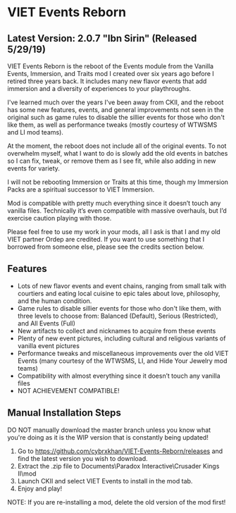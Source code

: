 # VIET Events Reborn

## Latest Version: 2.0.7 "Ibn Sirin" (Released 5/29/19)

VIET Events Reborn is the reboot of the Events module from the Vanilla Events, Immersion, and Traits mod I created over six years ago before I retired three years back. It includes many new flavor events that add immersion and a diversity of experiences to your playthroughs.

I've learned much over the years I've been away from CKII, and the reboot has some new features, events, and general improvements not seen in the original such as game rules to disable the sillier events for those who don't like them, as well as performance tweaks (mostly courtesy of WTWSMS and LI mod teams). 

At the moment, the reboot does not include all of the original events. To not overwhelm myself, what I want to do is slowly add the old events in batches so I can fix, tweak, or remove them as I see fit, while also adding in new events for variety.

I will not be rebooting Immersion or Traits at this time, though my Immersion Packs are a spiritual successor to VIET Immersion.

Mod is compatible with pretty much everything since it doesn’t touch any vanilla files. Technically it’s even compatible with massive overhauls, but I’d exercise caution playing with those.

Please feel free to use my work in your mods, all I ask is that I and my old VIET partner Ordep are credited. If you want to use something that I borrowed from someone else, please see the credits section below.


## Features

- Lots of new flavor events and event chains, ranging from small talk with courtiers and eating local cuisine to epic tales about love, philosophy, and the human condition.
- Game rules to disable sillier events for those who don't like them, with three levels to choose from: Balanced (Default), Serious (Restricted), and All Events (Full)
- New artifacts to collect and nicknames to acquire from these events
- Plenty of new event pictures, including cultural and religious variants of vanilla event pictures
- Performance tweaks and miscellaneous improvements over the old VIET Events (many courtesy of the WTWSMS, LI, and Hide Your Jewelry mod teams)
- Compatibility with almost everything since it doesn’t touch any vanilla files
- NOT ACHIEVEMENT COMPATIBLE!



## Manual Installation Steps

DO NOT manually download the master branch unless you know what you're doing as it is the WIP version that is constantly being updated!

1. Go to https://github.com/cybrxkhan/VIET-Events-Reborn/releases and find the latest version you wish to download.
2. Extract the .zip file to Documents\Paradox Interactive\Crusader Kings II\mod
2. Launch CKII and select VIET Events to install in the mod tab.
3. Enjoy and play!

NOTE: If you are re-installing a mod, delete the old version of the mod first!
